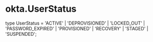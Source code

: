 # okta.UserStatus

type UserStatus = 'ACTIVE' | 'DEPROVISIONED' | 'LOCKED_OUT' | 'PASSWORD_EXPIRED' | 'PROVISIONED' | 'RECOVERY' | 'STAGED' | 'SUSPENDED';


